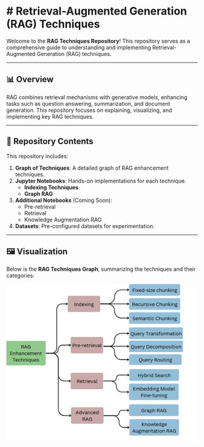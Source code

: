 # # Retrieval-Augmented Generation (RAG) Techniques

Welcome to the **RAG Techniques Repository**! This repository serves as a comprehensive guide to understanding and implementing Retrieval-Augmented Generation (RAG) techniques.

---

## 📊 Overview

RAG combines retrieval mechanisms with generative models, enhancing tasks such as question answering, summarization, and document generation. This repository focuses on explaining, visualizing, and implementing key RAG techniques.

---

## 📂 Repository Contents

This repository includes:

1. **Graph of Techniques**: A detailed graph of RAG enhancement techniques.
2. **Jupyter Notebooks**: Hands-on implementations for each technique.
   - **Indexing Techniques**
   - **Graph RAG**
3. **Additional Notebooks** (Coming Soon):
   - Pre-retrieval
   - Retrieval
   - Knowledge Augmentation RAG
4. **Datasets**: Pre-configured datasets for experimentation.

---

## 🖼️ Visualization

Below is the **RAG Techniques Graph**, summarizing the techniques and their categories:

![RAG Enhancement Techniques](images/rag.png)  

